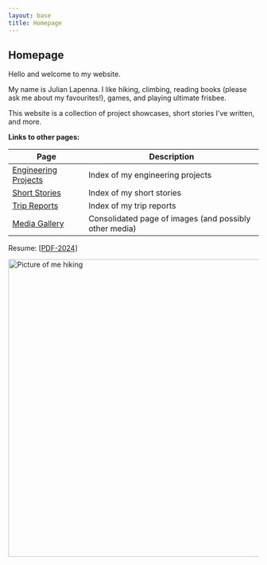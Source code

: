 ```yaml
---
layout: base
title: Homepage
---
```


## Homepage

Hello and welcome to my website.

My name is Julian Lapenna.
I like hiking, climbing, reading books (please ask me about my favourites!), games, and playing ultimate frisbee.

This website is a collection of project showcases, short stories I've written, and more.

__Links to other pages:__

| Page | Description |
| ---- | ----------- |
| [Engineering Projects](projects/all-engineering-projects.html) | Index of my engineering projects |
| [Short Stories](/stories/all-stories.html) | Index of my short stories |
| [Trip Reports](trips/all-trip-reports.html) | Index of my trip reports |
| [Media Gallery](pages/image-gallery.html) | Consolidated page of images (and possibly other media) |

Resume: [[PDF-2024](/assets/pdfs/JulianLapenna-resume-2024.pdf)]

<img src="{{ site.im_base | append: '/profile-picture2.jpg' | absolute_url }}" alt="Picture of me hiking" width="600">